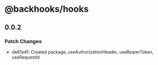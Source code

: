 # @backhooks/hooks

## 0.0.2

### Patch Changes

- de61e4f: Created package, useAuthorizationHeader, useBearerToken, useRequestId
